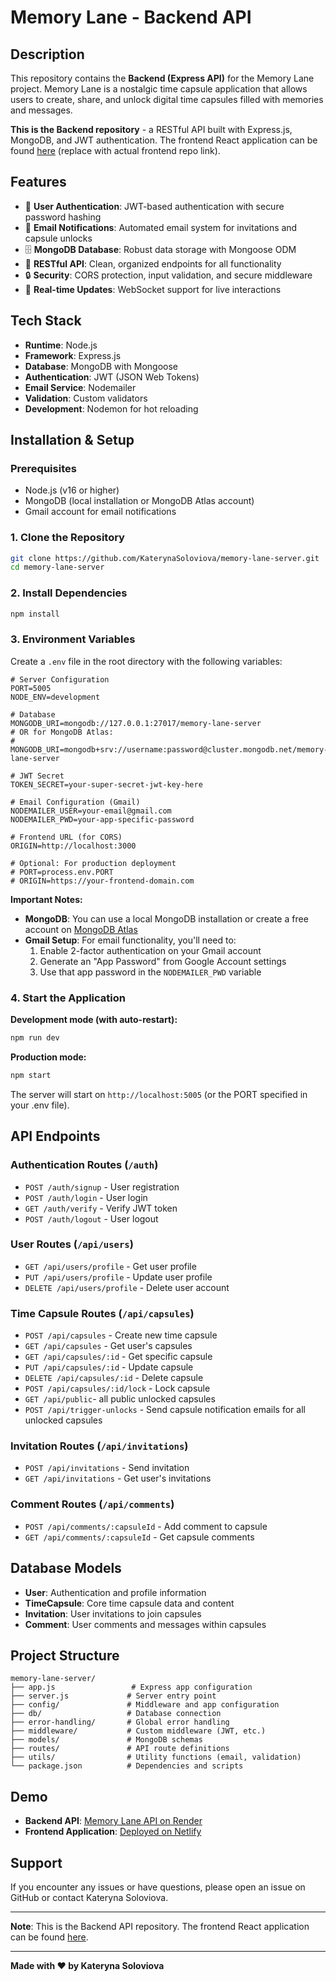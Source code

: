 # Memory Lane - Backend API

## Description

This repository contains the **Backend (Express API)** for the Memory Lane project. Memory Lane is a nostalgic time capsule application that allows users to create, share, and unlock digital time capsules filled with memories and messages.

**This is the Backend repository** - a RESTful API built with Express.js, MongoDB, and JWT authentication. The frontend React application can be found [here](https://github.com/KaterynaSoloviova/memory-lane-client) (replace with actual frontend repo link).

## Features

- 🔐 **User Authentication**: JWT-based authentication with secure password hashing
- 📧 **Email Notifications**: Automated email system for invitations and capsule unlocks
- 🗄️ **MongoDB Database**: Robust data storage with Mongoose ODM
- 🚀 **RESTful API**: Clean, organized endpoints for all functionality
- 🔒 **Security**: CORS protection, input validation, and secure middleware
- 📱 **Real-time Updates**: WebSocket support for live interactions

## Tech Stack

- **Runtime**: Node.js
- **Framework**: Express.js
- **Database**: MongoDB with Mongoose
- **Authentication**: JWT (JSON Web Tokens)
- **Email Service**: Nodemailer
- **Validation**: Custom validators
- **Development**: Nodemon for hot reloading

## Installation & Setup

### Prerequisites

- Node.js (v16 or higher)
- MongoDB (local installation or MongoDB Atlas account)
- Gmail account for email notifications

### 1. Clone the Repository

```bash
git clone https://github.com/KaterynaSoloviova/memory-lane-server.git
cd memory-lane-server
```

### 2. Install Dependencies

```bash
npm install
```

### 3. Environment Variables

Create a `.env` file in the root directory with the following variables:

```env
# Server Configuration
PORT=5005
NODE_ENV=development

# Database
MONGODB_URI=mongodb://127.0.0.1:27017/memory-lane-server
# OR for MongoDB Atlas:
# MONGODB_URI=mongodb+srv://username:password@cluster.mongodb.net/memory-lane-server

# JWT Secret
TOKEN_SECRET=your-super-secret-jwt-key-here

# Email Configuration (Gmail)
NODEMAILER_USER=your-email@gmail.com
NODEMAILER_PWD=your-app-specific-password

# Frontend URL (for CORS)
ORIGIN=http://localhost:3000

# Optional: For production deployment
# PORT=process.env.PORT
# ORIGIN=https://your-frontend-domain.com
```

**Important Notes:**
- **MongoDB**: You can use a local MongoDB installation or create a free account on [MongoDB Atlas](https://www.mongodb.com/atlas)
- **Gmail Setup**: For email functionality, you'll need to:
  1. Enable 2-factor authentication on your Gmail account
  2. Generate an "App Password" from Google Account settings
  3. Use that app password in the `NODEMAILER_PWD` variable

### 4. Start the Application

**Development mode (with auto-restart):**
```bash
npm run dev
```

**Production mode:**
```bash
npm start
```

The server will start on `http://localhost:5005` (or the PORT specified in your .env file).

## API Endpoints

### Authentication Routes (`/auth`)
- `POST /auth/signup` - User registration
- `POST /auth/login` - User login
- `GET /auth/verify` - Verify JWT token
- `POST /auth/logout` - User logout

### User Routes (`/api/users`)
- `GET /api/users/profile` - Get user profile
- `PUT /api/users/profile` - Update user profile
- `DELETE /api/users/profile` - Delete user account

### Time Capsule Routes (`/api/capsules`)
- `POST /api/capsules` - Create new time capsule
- `GET /api/capsules` - Get user's capsules
- `GET /api/capsules/:id` - Get specific capsule
- `PUT /api/capsules/:id` - Update capsule
- `DELETE /api/capsules/:id` - Delete capsule
- `POST /api/capsules/:id/lock` - Lock capsule
- `GET /api/public`- all public unlocked capsules
- `POST /api/trigger-unlocks` - Send capsule notification emails for all unlocked capsules


### Invitation Routes (`/api/invitations`)
- `POST /api/invitations` - Send invitation
- `GET /api/invitations` - Get user's invitations

### Comment Routes (`/api/comments`)
- `POST /api/comments/:capsuleId` - Add comment to capsule
- `GET /api/comments/:capsuleId` - Get capsule comments

## Database Models

- **User**: Authentication and profile information
- **TimeCapsule**: Core time capsule data and content
- **Invitation**: User invitations to join capsules
- **Comment**: User comments and messages within capsules

## Project Structure

```
memory-lane-server/
├── app.js                 # Express app configuration
├── server.js             # Server entry point
├── config/               # Middleware and app configuration
├── db/                   # Database connection
├── error-handling/       # Global error handling
├── middleware/           # Custom middleware (JWT, etc.)
├── models/               # MongoDB schemas
├── routes/               # API route definitions
├── utils/                # Utility functions (email, validation)
└── package.json          # Dependencies and scripts
```

## Demo

- **Backend API**: [Memory Lane API on Render](https://memory-lane-app-mz1n.onrender.com)
- **Frontend Application**: [Deployed on Netlify](https://memory-lane-web.netlify.app/)

## Support

If you encounter any issues or have questions, please open an issue on GitHub or contact Kateryna Soloviova.

---

**Note**: This is the Backend API repository. The frontend React application can be found [here](https://github.com/KaterynaSoloviova/memory-lane-client).

---

**Made with ❤️ by Kateryna Soloviova**